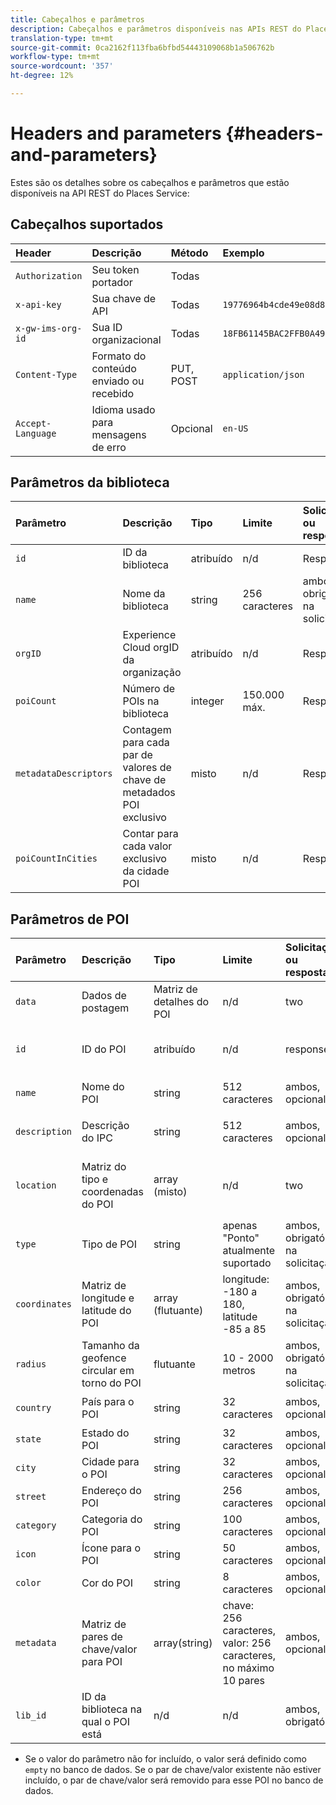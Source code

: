 ```yaml
---
title: Cabeçalhos e parâmetros
description: Cabeçalhos e parâmetros disponíveis nas APIs REST do Places Service.
translation-type: tm+mt
source-git-commit: 0ca2162f113fba6bfbd54443109068b1a506762b
workflow-type: tm+mt
source-wordcount: '357'
ht-degree: 12%

---
```



# Headers and parameters {#headers-and-parameters}

Estes são os detalhes sobre os cabeçalhos e parâmetros que estão disponíveis na API REST do Places Service:

## Cabeçalhos suportados

| Header | Descrição | Método | Exemplo |
| :--- | :--- | :--- | :--- |
| `Authorization` | Seu token portador | Todas |  |
| `x-api-key` | Sua chave de API | Todas | `19776964b4cde49e08d8f62e5824f777b` |
| `x-gw-ims-org-id` | Sua ID organizacional | Todas | `18FB61145BAC2FFB0A494777@AdobeOrg` |
| `Content-Type` | Formato do conteúdo enviado ou recebido | PUT, POST | `application/json` |
| `Accept-Language` | Idioma usado para mensagens de erro | Opcional | `en-US` |

## Parâmetros da biblioteca

| Parâmetro | Descrição | Tipo | Limite | Solicitação ou resposta | Exemplo |
| :--- | :--- | :--- | :--- | :--- | :--- |
| `id` | ID da biblioteca | atribuído | n/d | Resposta | `"id": "b2488788-2d2a-462b-b1a2-305272777dda"` |
| `name` | Nome da biblioteca | string | 256 caracteres | ambos, obrigatório na solicitação | `"name": "Amazing Places"` |
| `orgID` | Experience Cloud orgID da organização | atribuído | n/d | Resposta | `"orgID": "777F20F55BACA09E0A495D8F@AdobeOrg"` |
| `poiCount` | Número de POIs na biblioteca | integer | 150.000 máx. | Resposta | `"poiCount": 25149` |
| `metadataDescriptors` | Contagem para cada par de valores de chave de metadados POI exclusivo | misto | n/d | Resposta |  |
| `poiCountInCities` | Contar para cada valor exclusivo da cidade POI | misto | n/d | Resposta |  |

## Parâmetros de POI

| Parâmetro | Descrição | Tipo | Limite | Solicitação ou resposta | Exemplo |
| :--- | :--- | :--- | :--- | :--- | :--- |
| `data` | Dados de postagem | Matriz de detalhes do POI | n/d | two |  |
| `id` | ID do POI | atribuído | n/d | response | `"id": "1455462b-7f9c-4220-9f42-5bbce777a0d1"` |
| `name` | Nome do POI | string | 512 caracteres | ambos, opcional\* | `"name": "My Favorite Place"` |
| `description` | Descrição do IPC | string | 512 caracteres | ambos, opcional\* | `"description": "This is a very good place."` |
| `location` | Matriz do tipo e coordenadas do POI | array (misto) | n/d | two | `"location": {"type": "Point", "coordinates": [-122.201007, 37.604713]` |
| `type` | Tipo de POI | string | apenas &quot;Ponto&quot; atualmente suportado | ambos, obrigatório na solicitação | `"type": "Point"` |
| `coordinates` | Matriz de longitude e latitude do POI | array (flutuante) | longitude: -180 a 180, latitude -85 a 85 | ambos, obrigatório na solicitação | `"coordinates": [-122.201007, 37.604713]` |
| `radius` | Tamanho da geofence circular em torno do POI | flutuante | 10 - 2000 metros | ambos, obrigatório na solicitação | `"radius": 100` |
| `country` | País para o POI | string | 32 caracteres | ambos, opcional* | `"country": "United States"` |
| `state` | Estado do POI | string | 32 caracteres | ambos, opcional* | `"state": "California"` |
| `city` | Cidade para o POI | string | 32 caracteres | ambos, opcional* | `"city": "San Jose"` |
| `street` | Endereço do POI | string | 256 caracteres | ambos, opcional* | `"street": "122 Woz Way"` |
| `category` | Categoria do POI | string | 100 caracteres | ambos, opcional* | `"category": "cafe"` |
| `icon` | Ícone para o POI | string | 50 caracteres | ambos, opcional* | `"icon": "star"` |
| `color` | Cor do POI | string | 8 caracteres | ambos, opcional* | `"color": "blue"` |
| `metadata` | Matriz de pares de chave/valor para POI | array(string) | chave: 256 caracteres, valor: 256 caracteres, no máximo 10 pares | ambos, opcional* | `"metadata": {"region": "Equator"}` |
| `lib_id` | ID da biblioteca na qual o POI está | n/d | n/d | ambos, obrigatório | `"lib_id": "ac7a0b25-c6c2-43ba-bbc6-2b1777b80fe9"` |

* Se o valor do parâmetro não for incluído, o valor será definido como `empty` no banco de dados. Se o par de chave/valor existente não estiver incluído, o par de chave/valor será removido para esse POI no banco de dados.

